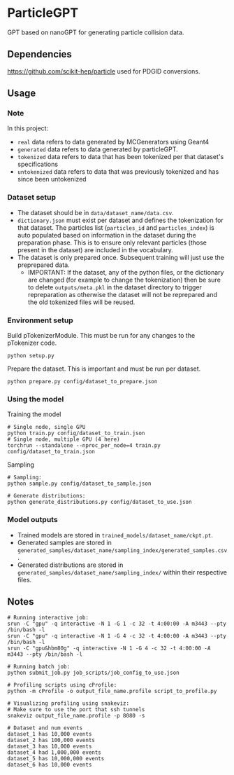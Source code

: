 # ParticleGPT #

GPT based on nanoGPT for generating particle collision data.

## Dependencies ##

https://github.com/scikit-hep/particle used for PDGID conversions.

## Usage ##

### Note ###

In this project:
- `real` data refers to data generated by MCGenerators using Geant4
- `generated` data refers to data generated by particleGPT.
- `tokenized` data refers to data that has been tokenized per that dataset's specifications
- `untokenized` data refers to data that was previously tokenized and has since been untokenized

### Dataset setup ###

- The dataset should be in `data/dataset_name/data.csv`.
- `dictionary.json` must exist per dataset and defines the tokenization for that dataset. The particles list (`particles_id` and `particles_index`) is auto populated based on information in the dataset during the preparation phase. This is to ensure only relevant particles (those present in the dataset) are included in the vocabulary.
- The dataset is only prepared once. Subsequent training will just use the preprepared data.
    - IMPORTANT: If the dataset, any of the python files, or the dictionary are changed (for example to change the tokenization) then be sure to delete `outputs/meta.pkl` in the dataset directory to trigger repreparation as otherwise the dataset will not be reprepared and the old tokenized files will be reused.

### Environment setup ###

Build pTokenizerModule. This must be run for any changes to the pTokenizer code.
```shell
python setup.py
```

Prepare the dataset. This is important and must be run per dataset.
```shell
python prepare.py config/dataset_to_prepare.json
```

### Using the model ###

Training the model
```shell
# Single node, single GPU
python train.py config/dataset_to_train.json
# Single node, multiple GPU (4 here)
torchrun --standalone --nproc_per_node=4 train.py config/dataset_to_train.json 
```

Sampling
```shell
# Sampling:
python sample.py config/dataset_to_sample.json

# Generate distributions:
python generate_distributions.py config/dataset_to_use.json
```

### Model outputs ###

- Trained models are stored in `trained_models/dataset_name/ckpt.pt`.
- Generated samples are stored in `generated_samples/dataset_name/sampling_index/generated_samples.csv`.
- Generated distributions are stored in `generated_samples/dataset_name/sampling_index/` within their respective files.

## Notes ##

```shell
# Running interactive job:
srun -C "gpu" -q interactive -N 1 -G 1 -c 32 -t 4:00:00 -A m3443 --pty /bin/bash -l
srun -C "gpu" -q interactive -N 1 -G 4 -c 32 -t 4:00:00 -A m3443 --pty /bin/bash -l
srun -C "gpu&hbm80g" -q interactive -N 1 -G 4 -c 32 -t 4:00:00 -A m3443 --pty /bin/bash -l

# Running batch job:
python submit_job.py job_scripts/job_config_to_use.json

# Profiling scripts using cProfile:
python -m cProfile -o output_file_name.profile script_to_profile.py

# Visualizing profiling using snakeviz:
# Make sure to use the port that ssh tunnels
snakeviz output_file_name.profile -p 8080 -s
```

```shell
# Dataset and num events
dataset_1 has 10,000 events
dataset_2 has 100,000 events
dataset_3 has 10,000 events
dataset_4 had 1,000,000 events
dataset_5 has 10,000,000 events
dataset_6 has 10,000 events
```